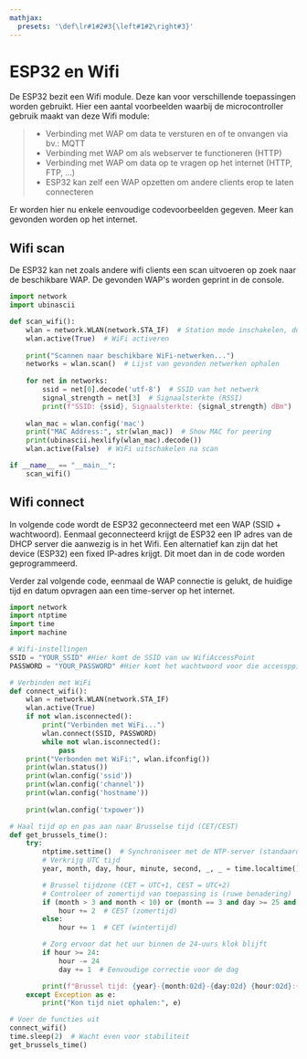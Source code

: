 ```yaml
---
mathjax:
  presets: '\def\lr#1#2#3{\left#1#2\right#3}'
---
```

# ESP32 en Wifi

De ESP32 bezit een Wifi module. Deze kan voor verschillende toepassingen worden gebruikt. Hier een aantal voorbeelden waarbij de microcontroller gebruik maakt van deze Wifi module:

> - Verbinding met WAP om data te versturen en of te onvangen via bv.: MQTT
> - Verbinding met WAP om als webserver te functioneren (HTTP)
> - Verbinding met WAP om data op te vragen op het internet (HTTP, FTP, ...)
> - ESP32 kan zelf een WAP opzetten om andere clients erop te laten connecteren

Er worden hier nu enkele eenvoudige codevoorbeelden gegeven. Meer kan gevonden worden op het internet.

## Wifi scan

De ESP32 kan net zoals andere wifi clients een scan uitvoeren op zoek naar de beschikbare WAP. De gevonden WAP's worden geprint in de console.

```python
import network
import ubinascii

def scan_wifi():
    wlan = network.WLAN(network.STA_IF)  # Station mode inschakelen, dus geen WAP
    wlan.active(True)  # WiFi activeren
    
    print("Scannen naar beschikbare WiFi-netwerken...")
    networks = wlan.scan()  # Lijst van gevonden netwerken ophalen
    
    for net in networks:
        ssid = net[0].decode('utf-8')  # SSID van het netwerk
        signal_strength = net[3]  # Signaalsterkte (RSSI)
        print(f"SSID: {ssid}, Signaalsterkte: {signal_strength} dBm")
    
    wlan_mac = wlan.config('mac')
    print("MAC Address:", str(wlan_mac))  # Show MAC for peering
    print(ubinascii.hexlify(wlan_mac).decode())
    wlan.active(False)  # WiFi uitschakelen na scan

if __name__ == "__main__":
    scan_wifi()
```

## Wifi connect 

In volgende code wordt de ESP32 geconnecteerd met een WAP (SSID + wachtwoord). Eenmaal geconnecteerd krijgt de ESP32 een IP adres van de DHCP server die aanwezig is in het Wifi. Een alternatief kan zijn dat het device (ESP32) een fixed IP-adres krijgt. Dit moet dan in de code worden geprogrammeerd.

Verder zal volgende code, eenmaal de WAP connectie is gelukt, de huidige tijd en datum opvragen aan een time-server op het internet.

```python
import network
import ntptime
import time
import machine

# Wifi-instellingen
SSID = "YOUR_SSID" #Hier komt de SSID van uw WifiAccessPoint
PASSWORD = "YOUR_PASSWORD" #Hier komt het wachtwoord voor die accessppint

# Verbinden met WiFi
def connect_wifi():
    wlan = network.WLAN(network.STA_IF)
    wlan.active(True)
    if not wlan.isconnected():
        print("Verbinden met WiFi...")
        wlan.connect(SSID, PASSWORD)
        while not wlan.isconnected():
            pass
    print("Verbonden met WiFi:", wlan.ifconfig())
    print(wlan.status())
    print(wlan.config('ssid'))
    print(wlan.config('channel'))
    print(wlan.config('hostname'))
    
    print(wlan.config('txpower'))

# Haal tijd op en pas aan naar Brusselse tijd (CET/CEST)
def get_brussels_time():
    try:
        ntptime.settime()  # Synchroniseer met de NTP-server (standaard pool.ntp.org)
        # Verkrijg UTC tijd
        year, month, day, hour, minute, second, _, _ = time.localtime()

        # Brussel tijdzone (CET = UTC+1, CEST = UTC+2)
        # Controleer of zomertijd van toepassing is (ruwe benadering)
        if (month > 3 and month < 10) or (month == 3 and day >= 25 and hour >= 2) or (month == 10 and day < 25):
            hour += 2  # CEST (zomertijd)
        else:
            hour += 1  # CET (wintertijd)

        # Zorg ervoor dat het uur binnen de 24-uurs klok blijft
        if hour >= 24:
            hour -= 24
            day += 1  # Eenvoudige correctie voor de dag

        print(f"Brussel tijd: {year}-{month:02d}-{day:02d} {hour:02d}:{minute:02d}:{second:02d}")
    except Exception as e:
        print("Kon tijd niet ophalen:", e)

# Voer de functies uit
connect_wifi()
time.sleep(2)  # Wacht even voor stabiliteit
get_brussels_time()
```

